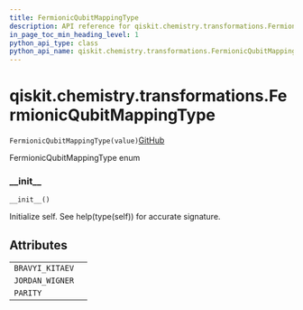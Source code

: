 ```yaml
---
title: FermionicQubitMappingType
description: API reference for qiskit.chemistry.transformations.FermionicQubitMappingType
in_page_toc_min_heading_level: 1
python_api_type: class
python_api_name: qiskit.chemistry.transformations.FermionicQubitMappingType
---
```


# qiskit.chemistry.transformations.FermionicQubitMappingType

<span id="qiskit.chemistry.transformations.FermionicQubitMappingType" />

`FermionicQubitMappingType(value)`[GitHub](https://github.com/qiskit-community/qiskit-aqua/tree/stable/0.9/qiskit/chemistry/transformations/fermionic_transformation.py "view source code")

FermionicQubitMappingType enum

### \_\_init\_\_

<span id="qiskit.chemistry.transformations.FermionicQubitMappingType.__init__" />

`__init__()`

Initialize self. See help(type(self)) for accurate signature.

## Attributes

|                 |   |
| --------------- | - |
| `BRAVYI_KITAEV` |   |
| `JORDAN_WIGNER` |   |
| `PARITY`        |   |


